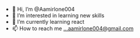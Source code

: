 - 👋 Hi, I’m @Aamirlone004
- 👀 I’m interested in learning new skills
- 🌱 I’m currently learning react
- 📫 How to reach me ...aamirlone004@gmail.com

<!---
Aamirlone004/Aamirlone004 is a ✨ special ✨ repository because its `README.md` (this file) appears on your GitHub profile.
You can click the Preview link to take a look at your changes.
--->
